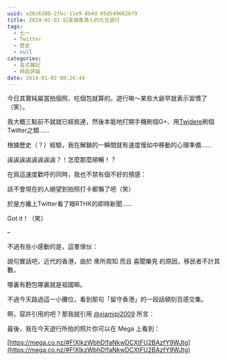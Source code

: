 ```yaml
---
uuid: a26c6280-2fbc-11e9-8b4d-05d549662b79
title: 2014-01-01 記某個香港人的元旦遊行
tags:
  - 七一
  - Twitter
  - 歷史
  - null
categories:
  - 各式雜記
  - 時政評論
date: 2014-01-02 00:24:44
---
```


今日其實純屬當拍個照、吃個包就算的。遊行嘛〜某些大爺早就表示習慣了（笑）。

我大概三點前不就就已經抵達，然後本能地打開手機刷個G+、用[Twidere](https://github.com/mariotaku/twidere)刷個Twitter之類……

根據歷史（？）經驗，我在解鎖的一瞬間就有速度慢如中移動的心理準備……

誒誒誒誒誒誒誒誒？！怎麼那麼順暢！？

在爲這速度歡呼的同時，我也不禁有個不好的預感：

該不會現在的人絕望到拍照打卡都懶了吧（笑）

於是方纔上Twitter看了眼RTHK的即時新聞……

[](https://tto.moe/wp-content/uploads/2014/01/2014-01-01-235644_1366x768_scrot.png)

Got it！（笑）

&#8211;

不過有些小感動的是，這羣傢伙：

[](https://tto.moe/wp-content/uploads/2014/01/IMG_20140101_1717182.jpg)

說句實話吧，近代的香港，由於 衆所周知 而且 喜聞樂見 的原因，移民者不計其數。

哪裏有麪包哪裏就是祖國嘛。

不過今天路過這一小攤位，看到那句「留守香港」的一段話頓刻百感交集。

啊，容許引用的吧？那我就引用 [@xiamipi2009](https://twitter.com/xiamipi2009) 所言：

[](https://tto.moe/wp-content/uploads/2014/01/2014-01-02-001432_1366x768_scrot.png)

最後，我在今天遊行所拍的照片你可以在 Mega 上看到：

[https://mega.co.nz/#F!XIkzWbhD!faNkwDCXtFU2BAzfY9WJtg](https://mega.co.nz/#F!XIkzWbhD!faNkwDCXtFU2BAzfY9WJtg)

&nbsp;
